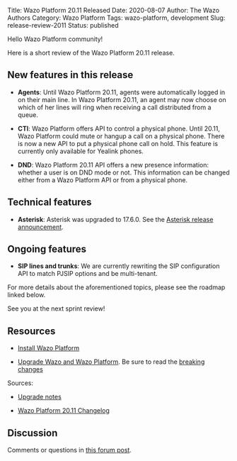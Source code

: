 Title: Wazo Platform 20.11 Released
Date: 2020-08-07
Author: The Wazo Authors
Category: Wazo Platform
Tags: wazo-platform, development
Slug: release-review-2011
Status: published

Hello Wazo Platform community!

Here is a short review of the Wazo Platform 20.11 release.

## New features in this release

* **Agents**: Until Wazo Platform 20.11, agents were automatically logged in on their main line. In Wazo Platform 20.11, an agent may now choose on which of her lines will ring when receiving a call distributed from a queue.

* **CTI**: Wazo Platform offers API to control a physical phone. Until 20.11, Wazo Platform could mute or hangup a call on a physical phone. There is now a new API to put a physical phone call on hold. This feature is currently only available for Yealink phones.

* **DND**: Wazo Platform 20.11 API offers a new presence information: whether a user is on DND mode or not. This information can be changed either from a Wazo Platform API or from a physical phone.

## Technical features

* **Asterisk**: Asterisk was upgraded to 17.6.0. See the [Asterisk release announcement](https://www.asterisk.org/downloads/asterisk-news/asterisk-1760-now-available ).

## Ongoing features

* **SIP lines and trunks**: We are currently rewriting the SIP configuration API to match PJSIP options and be multi-tenant.


For more details about the aforementioned topics, please see the roadmap linked below.

See you at the next sprint review!

## Resources

* [Install Wazo Platform](/install)

* [Upgrade Wazo and Wazo Platform](/uc-doc/upgrade/). Be sure to read the [breaking changes](/uc-doc/upgrade/upgrade_notes#20-11)

Sources:

* [Upgrade notes](/uc-doc/upgrade/upgrade_notes#20-11)

* [Wazo Platform 20.11 Changelog](https://wazo-dev.atlassian.net/issues/?jql=project%3DWAZO%20AND%20fixVersion%3D20.11)

## Discussion

Comments or questions in [this forum post](https://wazo-platform.discourse.group/t/blog-wazo-platform-20-11-released).
